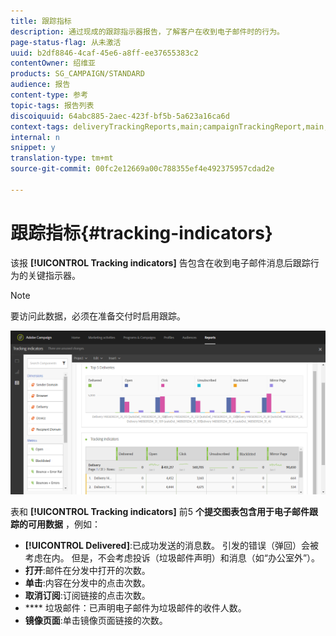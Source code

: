 ```yaml
---
title: 跟踪指标
description: 通过现成的跟踪指示器报告，了解客户在收到电子邮件时的行为。
page-status-flag: 从未激活
uuid: b2df8846-4caf-45e6-a8ff-ee37655383c2
contentOwner: 绍维亚
products: SG_CAMPAIGN/STANDARD
audience: 报告
content-type: 参考
topic-tags: 报告列表
discoiquuid: 64abc885-2aec-423f-bf5b-5a623a16ca6d
context-tags: deliveryTrackingReports,main;campaignTrackingReport,main;programTrackingReport,main
internal: n
snippet: y
translation-type: tm+mt
source-git-commit: 00fc2e12669a00c788355ef4e492375957cdad2e

---
```



# 跟踪指标{#tracking-indicators}

该报 **[!UICONTROL Tracking indicators]** 告包含在收到电子邮件消息后跟踪行为的关键指示器。

>[!NOTE]
>
>要访问此数据，必须在准备交付时启用跟踪。

![](assets/delivery_reports_2.png)

表和 **[!UICONTROL Tracking indicators]** 前5 **个提交图表包含用于电子邮件跟踪的可用数据** ，例如：

* **[!UICONTROL Delivered]**:已成功发送的消息数。 引发的错误（弹回）会被考虑在内。 但是，不会考虑投诉（垃圾邮件声明）和消息（如“办公室外”）。
* **打开**:邮件在分发中打开的次数。
* **单击**:内容在分发中的点击次数。
* **取消订阅**:订阅链接的点击次数。
* **** 垃圾邮件：已声明电子邮件为垃圾邮件的收件人数。
* **镜像页面**:单击镜像页面链接的次数。


